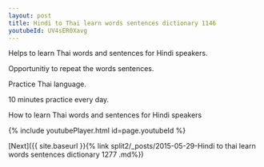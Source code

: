 ```yaml
---
layout: post
title: Hindi to Thai learn words sentences dictionary 1146 
youtubeId: UV4sER0Xavg
---
```

 
 
Helps to learn Thai words and sentences for Hindi speakers.

Opportunitiy to repeat the words sentences. 

Practice Thai language. 
 
10 minutes practice every day. 
 
How to learn Thai words and sentences for Hindi speakers 
 
{% include youtubePlayer.html id=page.youtubeId %}
 
 
[Next]({{ site.baseurl }}{% link  split2/_posts/2015-05-29-Hindi to thai learn words sentences dictionary 1277 .md%})
 
